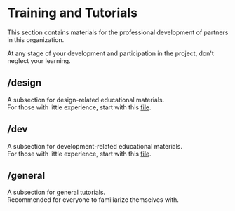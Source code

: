# Training and Tutorials
This section contains materials for the professional development of partners in this organization.

At any stage of your development and participation in the project, don't neglect your learning.

## /design
A subsection for design-related educational materials.  
For those with little experience, start with this [file](design/courses/design_first_step.md).

## /dev
A subsection for development-related educational materials.  
For those with little experience, start with this [file](dev/unity/dev_first_step.md).

## /general
A subsection for general tutorials.  
Recommended for everyone to familiarize themselves with.
